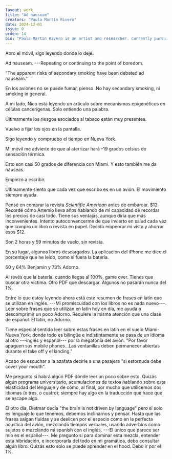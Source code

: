 ```yaml
---
layout: work
title: "Ad nauseam"
creators: "Paula Martín Rivero"
date: 2024-12-01
issue: 0
orden: 14
bio: "Paula Martín Rivero is an artist and researcher. Currently pursuing a PhD in Interdisciplinary Design and Media at Northeastern University. Previously Paula has been a recipient of a Fulbright Scholarship, to pursue an MFA at Parsons - The New School. She received her BFA and MA from Universidad Complutense de Madrid."
---
```


Abro el móvil, sigo leyendo donde lo dejé.

Ad nauseam. ---Repeating or continuing to the point of boredom.

"The apparent risks of secondary smoking have been debated ad nauseam."

En los aviones no se puede fumar, pienso. No hay secondary smoking, ni
smoking in general.

A mi lado, Nico está leyendo un artículo sobre mecanismos epigenéticos
en células cancerígenas. Solo entiendo una palabra.

Últimamente los riesgos asociados al tabaco están muy presentes.

Vuelvo a fijar los ojos en la pantalla.

Sigo leyendo y compruebo el tiempo en Nueva York.

Mi móvil me advierte de que al aterrizar hará -19 grados celsius de
sensación térmica.

Esto son casi 50 grados de diferencia con Miami. Y esto también me da
náuseas.

Empiezo a escribir.

Últimamente siento que cada vez que escribo es en un avión. El
movimiento siempre ayuda.

Pensé en comprar la revista *Scientific American* antes de embarcar.
\$12. Recordé cómo Artemio lleva años hablando de mi capacidad de
recordar los precios de casi todo. Tiene sus ventajas, aunque diría que
más inconvenientes. Intento autoconvencerme de que invierto en salud
cada vez que compro un libro o revista en papel. Decido empeorar mi
vista y ahorrar esos \$12.

Son 2 horas y 59 minutos de vuelo, sin revista.

En su lugar, algunos libros descargados. La aplicación del iPhone me
dice el porcentaje que he leído, como si fuera la batería.

60 y 64% Benjamin y 73% Adorno.

Al revés que la batería, cuando llegas al 100%, game over. Tienes que
buscar otra víctima. Otro PDF que descargar. Algunos no pasarán nunca
del 1%.

Entre lo que estoy leyendo ahora está este resumen de frases en latín
que se utilizan en inglés. ---Mi promiscuidad con los libros no es nada
nuevo---. Leer sobre frases que se utilizan en latín hoy en día, me
ayuda a descomprimir un poco Adorno. Requiere la misma atención que una
clase de español. El latín, no Adorno.

Tiene especial sentido leer sobre estas frases en latin en el vuelo
Miami-Nueva York; donde todo es bilingüe e indistintamente se pasa de un
idioma al otro ---inglés y español--- por la megafonía del avión. "Por
favor apaguen sus mobile phones...Las ventanillas deben permanecer
abiertas durante el take off y el landing."

Acabo de escuchar a la azafata decirle a una pasajera "si estornuda debe
cover your mouth".

Me pregunto si habrá algún PDF dónde leer un poco sobre esto. Quizás
algún programa universitario, acumulaciones de textos hablando sobre
esta elasticidad del lenguaje y de cómo, al final, por mucho que
utilicemos dos idiomas (o tres, o cuatro); siempre hay algo en la
traducción que hace que se escape algo.

El otro día, Dietmar decía "the brain is not driven by language" pero si
solo es lenguaje lo que tenemos, debemos inclinarnos y pensar. Hasta que
las frases salgan fluidas y se deslicen por el espacio como en la
perfecta acústica del avión, mezclando tiempos verbales, usando
adverbios como sujetos o mezclando mi spanish con el inglés. ---El único
que parece ser mío es el español---. Me pregunto si para dominar esta
mezcla, entender esta hibridación, e incorporarla del todo en mi
gramática, debo consultar algún libro. Quizás esto solo se puede
aprender en el hood. Debo ir por el 1%.
